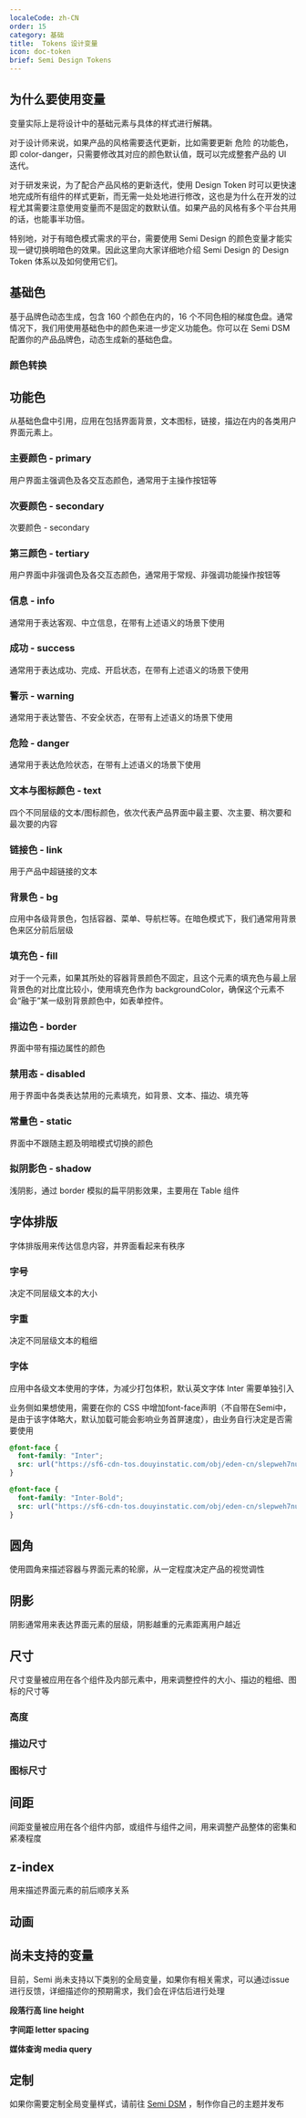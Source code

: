 ```yaml
---
localeCode: zh-CN
order: 15
category: 基础
title:  Tokens 设计变量
icon: doc-token
brief: Semi Design Tokens
---
```


<JumpToToken/>

## 为什么要使用变量

变量实际上是将设计中的基础元素与具体的样式进行解耦。

对于设计师来说，如果产品的风格需要迭代更新，比如需要更新 危险 的功能色，即 color-danger，只需要修改其对应的颜色默认值，既可以完成整套产品的 UI 迭代。

对于研发来说，为了配合产品风格的更新迭代，使用 Design Token 时可以更快速地完成所有组件的样式更新，而无需一处处地进行修改，这也是为什么在开发的过程尤其需要注意使用变量而不是固定的数默认值。如果产品的风格有多个平台共用的话，也能事半功倍。

特别地，对于有暗色模式需求的平台，需要使用 Semi Design 的颜色变量才能实现一键切换明暗色的效果。因此这里向大家详细地介绍 Semi Design 的 Design Token 体系以及如何使用它们。



## 基础色

基于品牌色动态生成，包含 160 个颜色在内的，16 个不同色相的梯度色盘。通常情况下，我们用使用基础色中的颜色来进一步定义功能色。你可以在 Semi DSM 配置你的产品品牌色，动态生成新的基础色盘。

<FullPalette/>

### 颜色转换
<ColorConverter/>

## 功能色

从基础色盘中引用，应用在包括界面背景，文本图标，链接，描边在内的各类用户界面元素上。

### 主要颜色 - primary

用户界面主强调色及各交互态颜色，通常用于主操作按钮等

<DesignToken componentName='global' reg={/color-primary/}/>

### 次要颜色 - secondary

次要颜色 - secondary

<DesignToken componentName='global' reg={/color-secondary/}/>

### 第三颜色 - tertiary

用户界面中非强调色及各交互态颜色，通常用于常规、非强调功能操作按钮等

<DesignToken componentName='global' reg={/color-tertiary/}/>

### 信息 - info

通常用于表达客观、中立信息，在带有上述语义的场景下使用

<DesignToken componentName='global' reg={/color-info/}/>

### 成功 - success

通常用于表达成功、完成、开启状态，在带有上述语义的场景下使用

<DesignToken componentName='global' reg={/color-success/}/>

### 警示 - warning

通常用于表达警告、不安全状态，在带有上述语义的场景下使用

<DesignToken componentName='global' reg={/color-warning/}/>

### 危险 - danger

通常用于表达危险状态，在带有上述语义的场景下使用

<DesignToken componentName='global' reg={/color-danger/}/>

### 文本与图标颜色 - text

四个不同层级的文本/图标颜色，依次代表产品界面中最主要、次主要、稍次要和最次要的内容

<DesignToken componentName='global' reg={/color-text/}/>

### 链接色 - link

用于产品中超链接的文本

<DesignToken componentName='global' reg={/color-link/}/>

### 背景色 - bg

应用中各级背景色，包括容器、菜单、导航栏等。在暗色模式下，我们通常用背景色来区分前后层级

<DesignToken componentName='global' reg={/color-bg/}/>

### 填充色 - fill

对于一个元素，如果其所处的容器背景颜色不固定，且这个元素的填充色与最上层背景色的对比度比较小，使用填充色作为 backgroundColor，确保这个元素不会“融于”某一级别背景颜色中，如表单控件。

<DesignToken componentName='global' reg={/color-fill/}/>

### 描边色 - border

界面中带有描边属性的颜色

<DesignToken componentName='global' reg={/color-border/}/>

### 禁用态 - disabled

用于界面中各类表达禁用的元素填充，如背景、文本、描边、填充等

<DesignToken componentName='global' reg={/color-disabled/}/>

### 常量色 - static

界面中不跟随主题及明暗模式切换的颜色

<DesignToken componentName='global' reg={/((--semi-black)|(--semi-white))$/}/>

### 拟阴影色 - shadow

浅阴影，通过 border 模拟的扁平阴影效果，主要用在 Table 组件

<DesignToken componentName='global' reg={/^--semi-color-shadow$/}/>

## 字体排版

字体排版用来传达信息内容，并界面看起来有秩序

### 字号

决定不同层级文本的大小

<DesignToken componentName='global' reg={/font-size/}/>

### 字重

决定不同层级文本的粗细

<DesignToken componentName='global' reg={/font-weight/}/>

### 字体

应用中各级文本使用的字体，为减少打包体积，默认英文字体 Inter 需要单独引入

业务侧如果想使用，需要在你的 CSS 中增加font-face声明（不自带在Semi中，是由于该字体略大，默认加载可能会影响业务首屏速度），由业务自行决定是否需要使用

```css
@font-face {
  font-family: "Inter";
  src: url("https://sf6-cdn-tos.douyinstatic.com/obj/eden-cn/slepweh7nupqpognuhbo/Inter-Regular.ttf") format("truetype");
}

@font-face {
  font-family: "Inter-Bold";
  src: url("https://sf6-cdn-tos.douyinstatic.com/obj/eden-cn/slepweh7nupqpognuhbo/Inter-Bold.ttf") format("truetype");
}

```

<DesignToken componentName='global' reg={/font-family/}/>

## 圆角

使用圆角来描述容器与界面元素的轮廓，从一定程度决定产品的视觉调性

<DesignToken componentName='global' reg={/border-radius/}/>

## 阴影

阴影通常用来表达界面元素的层级，阴影越重的元素距离用户越近

<DesignToken componentName='global' reg={/--semi-shadow/}/>

## 尺寸

尺寸变量被应用在各个组件及内部元素中，用来调整控件的大小、描边的粗细、图标的尺寸等

### 高度

<DesignToken componentName='global' reg={/\height-control/}/>

### 描边尺寸

<DesignToken componentName='global' reg={/\$border-thickness/}/>

### 图标尺寸

<DesignToken componentName='global' reg={/\$width-icon/}/>

## 间距

间距变量被应用在各个组件内部，或组件与组件之间，用来调整产品整体的密集和紧凑程度

<DesignToken componentName='global' reg={/(spacing-)|(width-base)|(loose)/}/>

## z-index

用来描述界面元素的前后顺序关系

<DesignToken componentName='global' reg={/z-/}/>

## 动画

<DesignToken componentName="global" isAnimation={true} />

## 尚未支持的变量
目前，Semi 尚未支持以下类别的全局变量，如果你有相关需求，可以通过issue进行反馈，详细描述你的预期需求，我们会在评估后进行处理

**段落行高 line height**

**字间距 letter spacing**


**媒体查询 media query**

## 定制

如果你需要定制全局变量样式，请前往 [Semi DSM](https://semi.design/dsm) ，制作你自己的主题并发布
